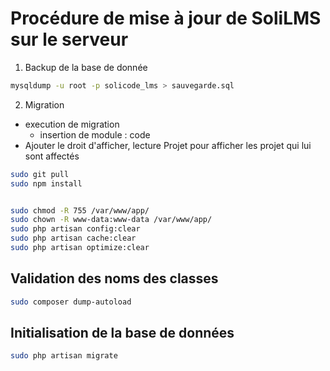 # Procédure de mise à jour de SoliLMS sur le serveur


1. Backup de la base de donnée 


````bash
mysqldump -u root -p solicode_lms > sauvegarde.sql
````




2. Migration 
- execution de migration 
  - insertion de module : code 
- Ajouter le droit d'afficher, lecture Projet pour afficher les projet qui lui sont affectés


````bash
sudo git pull
sudo npm install


sudo chmod -R 755 /var/www/app/
sudo chown -R www-data:www-data /var/www/app/
sudo php artisan config:clear
sudo php artisan cache:clear
sudo php artisan optimize:clear
````

## Validation des noms des classes

````bash
sudo composer dump-autoload
````


## Initialisation de la base de données

````bash
sudo php artisan migrate
````